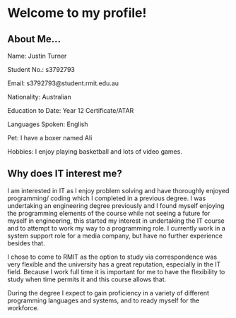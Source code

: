 <head>
  <h1>
    Welcome to my profile!
  </h1>
</head>

<body>
  <h2>
    About Me...
  </h2>
  <p>Name: Justin Turner </p>
  <p>Student No.: s3792793 </p>
  <p>Email: s3792793@student.rmit.edu.au</p>
  <p>Nationality: Australian</p>
  <p>Education to Date: Year 12 Certificate/ATAR</p>
  <p>Languages Spoken: English</p>
  <p>Pet: I have a boxer named Ali</p>
  <p>Hobbies: I enjoy playing basketball and lots of video games.</p>
  <p></p>
  <h2>
    Why does IT interest me?
    </h2>
  <p>I am interested in IT as I enjoy problem solving and have thoroughly enjoyed 
    programming/ coding which I completed in a previous degree. I was undertaking 
    an engineering degree previously and I found myself enjoying the programming 
    elements of the course while not seeing a future for myself in engineering, 
    this started my interest in undertaking the IT course and to attempt to work 
    my way to a programming role. I currently work in a system support role for a 
    media company, but have no further experience besides that.</p>
  <p>I chose to come to RMIT as the option to study via correspondence was very 
    flexible and the university has a great reputation, especially in the IT field. 
    Because I work full time it is important for me to have the flexibility to study 
    when time permits it and this course allows that.</p>
  <p>During the degree I expect to gain proficiency in a variety of different 
    programming languages and systems, and to ready myself for the workforce.</p>
